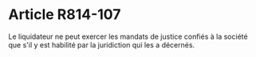 # Article R814-107

Le liquidateur ne peut exercer les mandats de justice confiés à la société que s'il y est habilité par la juridiction qui les a décernés.
